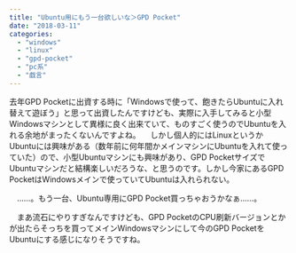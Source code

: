 ```yaml
---
title: "Ubuntu用にもう一台欲しいな＞GPD Pocket"
date: "2018-03-11"
categories: 
  - "windows"
  - "linux"
  - "gpd-pocket"
  - "pc系"
  - "戯言"
---
```


去年GPD Pocketに出資する時に「Windowsで使って、飽きたらUbuntuに入れ替えて遊ぼう」と思って出資したんですけども、実際に入手してみると小型Windowsマシンとして異様に良く出来ていて、ものすごく使うのでUbuntuを入れる余地がまったくないんですよね。 　しかし個人的にはLinuxというかUbuntuには興味がある（数年前に何年間かメインマシンにUbuntuを入れて使っていた）ので、小型Ubuntuマシンにも興味があり、GPD PocketサイズでUbuntuマシンだと結構楽しいだろうな、と思うのです。しかし今家にあるGPD PocketはWindowsメインで使っていてUbuntuは入れられない。

　……。もう一台、Ubuntu専用にGPD Pocket買っちゃおうかなぁ……。

　まあ流石にやりすぎなんですけども、GPD PocketのCPU刷新バージョンとかが出たらそっちを買ってメインWindowsマシンにして今のGPD PocketをUbuntuにする感じになりそうですね。
